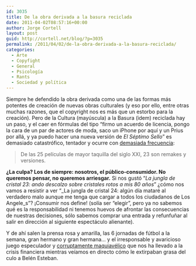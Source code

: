 ```yaml
---
id: 3035
title: De la obra derivada a la basura reciclada
date: 2011-04-02T08:57:16+00:00
author: Jorge Cortell
layout: post
guid: http://cortell.net/blog/?p=3035
permalink: /2011/04/02/de-la-obra-derivada-a-la-basura-reciclada/
categories:
  - Arte
  - Copyfight
  - General
  - Psicología
  - Rants
  - Sociedad y polí­tica
---
```

Siempre he defendido la obra derivada como una de las formas más potentes de creación de nuevas obras culturales (y eso por ello, entre otras muchas razones, que el copyright nos es más que un estorbo para la creación). Pero de la Cultura (mayúscula) a la Basura (idem) reciclada hay un paso, y el caer en fórmulas del tipo &#8220;firmo un acuerdo de licencia, pongo la cara de un par de actores de moda, saco un iPhone por aquí y un Prius por allá, y ya puedo hacer una nueva versión de _El Séptimo Sello_&#8221; es demasiado catastrófico, tentador y ocurre con [demasiada frecuencia](http://www.cracked.com/article_19012_5-hollywood-secrets-that-explain-why-so-many-movies-suck.html?wa_user1=4&wa_user2=Movies+%26+TV&wa_user3=article&wa_user4=recommended):

> De las 25 películas de mayor taquilla del siglo XXI, 23 son remakes y versiones.

**¿La culpa? Los de siempre: nosotros, el público-consumidor. No queremos pensar, no queremos arriesgar.** Si nos gustó &#8220;_La jungla de cristal 23: ando descalzo sobre cristales rotos a mis 80 años_&#8221; ¿cómo nos vamos a resistir a ver &#8220;_La jungla de cristal 24: algún día mataré al verdadero malo aunque me tenga que cargar a todos los ciudadanos de Los Angele_s&#8221;? ¡Consumir nos define! (solía ser &#8220;elegir&#8221;, pero ya no sabemos qué es la responsabilidad ni tenemos huevos de afrontar las consecuencias de nuestras decisiones, sólo sabemos comprar una entrada y refunfuñar al salir en dirección al siguiente espectáculo alienante).

Y de ahí salen la prensa rosa y amarilla, las 6 jornadas de fútbol a la semana, gran hermano y gran hermana&#8230; y el irresponsable y avaricioso juego especulador y [corruptamente maquiavélico](http://www.tendencias21.net/Una-investigacion-desvela-los-entresijos-de-la-criminalidad-en-Espana_a6144.html) que nos ha llevado a la crisis financiera mientras veíamos en directo cómo le extirpaban grasa del culo a Belén Esteban.
